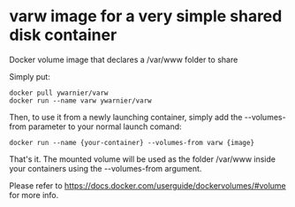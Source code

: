 # varw image for a very simple shared disk container
Docker volume image that declares a /var/www folder to share

Simply put:
```
docker pull ywarnier/varw
docker run --name varw ywarnier/varw
```

Then, to use it from a newly launching container, simply add the --volumes-from parameter to your normal launch comand:
```
docker run --name {your-container} --volumes-from varw {image}
```

That's it. The mounted volume will be used as the folder /var/www inside your containers using the --volumes-from argument.

Please refer to https://docs.docker.com/userguide/dockervolumes/#volume for more info.
